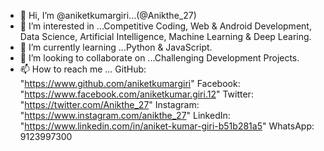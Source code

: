 - 👋 Hi, I’m @aniketkumargiri...(@Anikthe_27)
- 👀 I’m interested in ...Competitive Coding, Web & Android Development, Data Science, Artificial Intelligence, Machine Learning & Deep Learing.
- 🌱 I’m currently learning ...Python & JavaScript.
- 💞️ I’m looking to collaborate on ...Challenging Development Projects.
- 📫 How to reach me ...
GitHub: "https://www.github.com/aniketkumargiri" 
Facebook: "https://www.facebook.com/aniketkumar.giri.12"
Twitter: "https://twitter.com/Anikthe_27" 
Instagram: "https://www.instagram.com/anikthe_27" 
LinkedIn: "https://www.linkedin.com/in/aniket-kumar-giri-b51b281a5" 
WhatsApp: 9123997300

<!---
aniketkumargiri/aniketkumargiri is a ✨ special ✨ repository because its `README.md` (this file) appears on your GitHub profile.
You can click the Preview link to take a look at your changes.
--->

